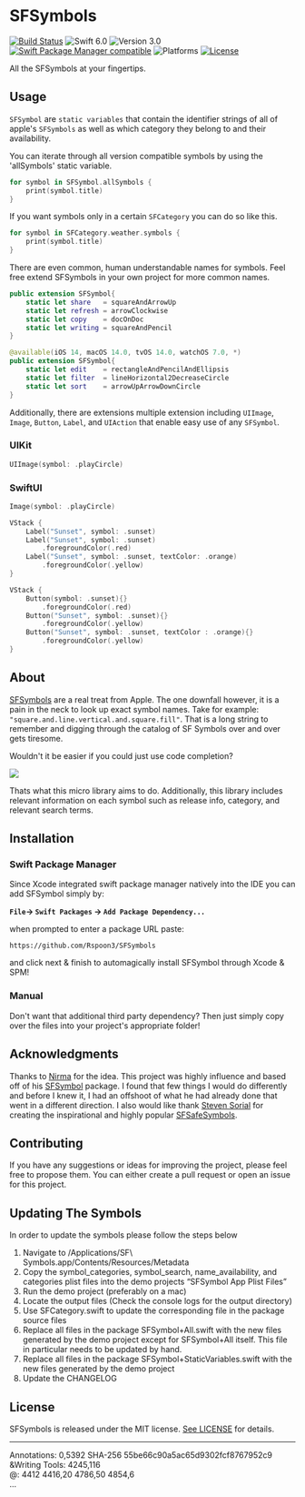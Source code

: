 # SFSymbols
[![Build Status](https://travis-ci.org/Nirma/SFSymbol.svg?branch=master)](https://travis-ci.org/Nirma/SFSymbol)
![Swift 6.0](https://img.shields.io/badge/Swift-6.0-orange.svg)
![Version 3.0](https://img.shields.io/badge/version-3.0-blue.svg)
[![Swift Package Manager compatible](https://img.shields.io/badge/Swift%20Package%20Manager-compatible-purple.svg)](https://github.com/apple/swift-package-manager)
![Platforms](https://img.shields.io/badge/Platforms-iOS%20|iPadOS%20|%20tvOS%20|%20watchOS%20|%20macOS-FF69B4.svg)
[![License](http://img.shields.io/:license-mit-blue.svg)](http://doge.mit-license.org)

All the SFSymbols at your fingertips.

## Usage 
`SFSymbol` are `static variables` that contain the identifier strings of all of apple's `SFSymbols` as well as which category they belong to and their availability.

You can iterate through all version compatible symbols by using the 'allSymbols' static variable.

```swift
for symbol in SFSymbol.allSymbols {
	print(symbol.title)
}
```


If you want symbols only in a certain `SFCategory` you can do so like this.

```swift
for symbol in SFCategory.weather.symbols {
	print(symbol.title)
}
```


There are even common, human understandable names for symbols. Feel free extend SFSymbols in your own project for more common names.

```swift
public extension SFSymbol{
    static let share   = squareAndArrowUp
    static let refresh = arrowClockwise
    static let copy    = docOnDoc
    static let writing = squareAndPencil
}

@available(iOS 14, macOS 14.0, tvOS 14.0, watchOS 7.0, *)
public extension SFSymbol{
    static let edit    = rectangleAndPencilAndEllipsis
    static let filter  = lineHorizontal2DecreaseCircle
    static let sort    = arrowUpArrowDownCircle
}
```

Additionally, there are extensions multiple extension including `UIImage`, `Image`, `Button`, `Label`, and `UIAction` that enable easy use of any `SFSymbol`.


### UIKit

```swift
UIImage(symbol: .playCircle)
```


### SwiftUI

```swift
Image(symbol: .playCircle)
```


```swift
VStack {
    Label("Sunset", symbol: .sunset)
    Label("Sunset", symbol: .sunset)
        .foregroundColor(.red)
    Label("Sunset", symbol: .sunset, textColor: .orange)
        .foregroundColor(.yellow)
}
```


```swift
VStack {
    Button(symbol: .sunset){}
        .foregroundColor(.red)
    Button("Sunset", symbol: .sunset){}
        .foregroundColor(.yellow)
    Button("Sunset", symbol: .sunset, textColor : .orange){}
        .foregroundColor(.yellow)
}
```
                    
## About 
[SFSymbols](https://developer.apple.com/sf-symbols/) are a real treat from Apple. The one downfall however, it is a pain in the neck to look up exact symbol names. Take for example: `"square.and.line.vertical.and.square.fill"`. That is a long string to remember and digging through the catalog of SF Symbols over and over gets tiresome.

Wouldn't it be easier if you could just use code completion?

![](https://media.giphy.com/media/jQ7lTLsv2poo2qLkUA/giphy.gif)

Thats what this micro library aims to do. Additionally, this library includes relevant information on each symbol such as  release info, category, and relevant search terms.

## Installation

### Swift Package Manager
Since Xcode integrated swift package manager natively into the IDE you can add SFSymbol simply by:

**`File`-> `Swift Packages` -> `Add Package Dependency...`**

when prompted to enter a package URL paste: 

`https://github.com/Rspoon3/SFSymbols` 


and click next & finish to automagically install SFSymbol through Xcode & SPM!

### Manual 
Don't want that additional third party dependency? Then just simply copy over the files into your project's appropriate folder!

## Acknowledgments

Thanks to [Nirma](https://github.com/Nirma) for the idea. This project was highly influence and based off of his [SFSymbol](https://github.com/Nirma/SFSymbol) package. I found that few things I would do differently and before I knew it, I had an offshoot of what he had already done that went in a different direction. I also would like thank [Steven Sorial](https://github.com/StevenSorial) for creating the inspirational and highly popular [SFSafeSymbols](https://github.com/SFSafeSymbols/SFSafeSymbols?tab=readme-ov-file).

## Contributing

If you have any suggestions or ideas for improving the project, please feel free to propose them. You can either create a pull request or open an issue for this project.

## Updating The Symbols
In order to update the symbols please follow the steps below

1. Navigate to /Applications/SF\ Symbols.app/Contents/Resources/Metadata
2. Copy the symbol_categories, symbol_search, name_availability, and categories plist files into the demo projects “SFSymbol App Plist Files”
3. Run the demo project (preferably on a mac)
4. Locate the output files (Check the console logs for the output directory)
5. Use SFCategory.swift to update the corresponding file in the package source files
6. Replace all files in the package SFSymbol+All.swift with the new files generated by the demo project except for SFSymbol+All itself. This file in particular needs to be updated by hand.
7. Replace all files in the package SFSymbol+StaticVariables.swift with the new files generated by the demo project
8. Update the CHANGELOG

## License

SFSymbols is released under the MIT license. [See LICENSE](https://github.com/Rspoon3/SFSymbols/blob/main/LICENSE) for details.

---
Annotations: 0,5392 SHA-256 55be66c90a5ac65d9302fcf8767952c9  
&Writing Tools: 4245,116  
@: 4412 4416,20 4786,50 4854,6  
...

